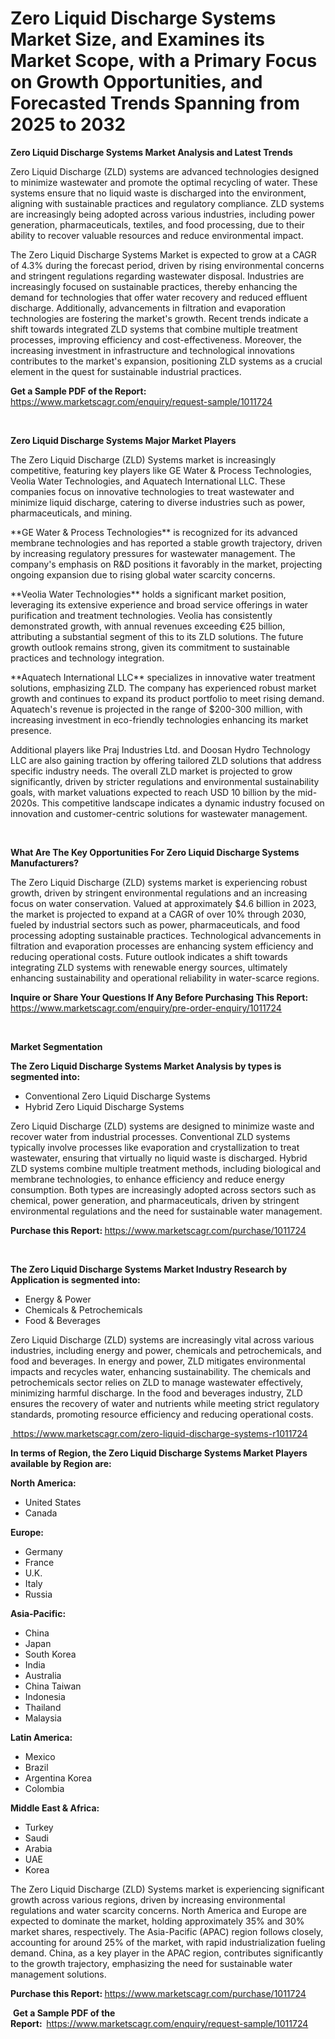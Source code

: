 <p><h1>Zero Liquid Discharge Systems Market Size, and Examines its Market Scope, with a Primary Focus on Growth Opportunities, and Forecasted Trends Spanning from 2025 to 2032</h1></p><p><strong>Zero Liquid Discharge Systems Market Analysis and Latest Trends</strong></p>
<p><p>Zero Liquid Discharge (ZLD) systems are advanced technologies designed to minimize wastewater and promote the optimal recycling of water. These systems ensure that no liquid waste is discharged into the environment, aligning with sustainable practices and regulatory compliance. ZLD systems are increasingly being adopted across various industries, including power generation, pharmaceuticals, textiles, and food processing, due to their ability to recover valuable resources and reduce environmental impact.</p><p>The Zero Liquid Discharge Systems Market is expected to grow at a CAGR of 4.3% during the forecast period, driven by rising environmental concerns and stringent regulations regarding wastewater disposal. Industries are increasingly focused on sustainable practices, thereby enhancing the demand for technologies that offer water recovery and reduced effluent discharge. Additionally, advancements in filtration and evaporation technologies are fostering the market's growth. Recent trends indicate a shift towards integrated ZLD systems that combine multiple treatment processes, improving efficiency and cost-effectiveness. Moreover, the increasing investment in infrastructure and technological innovations contributes to the market's expansion, positioning ZLD systems as a crucial element in the quest for sustainable industrial practices.</p></p>
<p><strong>Get a Sample PDF of the Report:&nbsp;</strong> <a href="https://www.marketscagr.com/enquiry/request-sample/1011724?utm_campaign=3651&utm_medium=2&utm_source=Github&utm_content=ia&utm_term=18042025&utm_id=zero-liquid-discharge-systems">https://www.marketscagr.com/enquiry/request-sample/1011724</a></p>
<p>&nbsp;</p>
<p><strong>Zero Liquid Discharge Systems Major Market Players</strong></p>
<p><p>The Zero Liquid Discharge (ZLD) Systems market is increasingly competitive, featuring key players like GE Water & Process Technologies, Veolia Water Technologies, and Aquatech International LLC. These companies focus on innovative technologies to treat wastewater and minimize liquid discharge, catering to diverse industries such as power, pharmaceuticals, and mining.</p><p>**GE Water & Process Technologies** is recognized for its advanced membrane technologies and has reported a stable growth trajectory, driven by increasing regulatory pressures for wastewater management. The company's emphasis on R&D positions it favorably in the market, projecting ongoing expansion due to rising global water scarcity concerns.</p><p>**Veolia Water Technologies** holds a significant market position, leveraging its extensive experience and broad service offerings in water purification and treatment technologies. Veolia has consistently demonstrated growth, with annual revenues exceeding €25 billion, attributing a substantial segment of this to its ZLD solutions. The future growth outlook remains strong, given its commitment to sustainable practices and technology integration.</p><p>**Aquatech International LLC** specializes in innovative water treatment solutions, emphasizing ZLD. The company has experienced robust market growth and continues to expand its product portfolio to meet rising demand. Aquatech's revenue is projected in the range of $200-300 million, with increasing investment in eco-friendly technologies enhancing its market presence.</p><p>Additional players like Praj Industries Ltd. and Doosan Hydro Technology LLC are also gaining traction by offering tailored ZLD solutions that address specific industry needs. The overall ZLD market is projected to grow significantly, driven by stricter regulations and environmental sustainability goals, with market valuations expected to reach USD 10 billion by the mid-2020s. This competitive landscape indicates a dynamic industry focused on innovation and customer-centric solutions for wastewater management.</p></p>
<p>&nbsp;</p>
<p><strong>What Are The Key Opportunities For Zero Liquid Discharge Systems Manufacturers?</strong></p>
<p><p>The Zero Liquid Discharge (ZLD) systems market is experiencing robust growth, driven by stringent environmental regulations and an increasing focus on water conservation. Valued at approximately $4.6 billion in 2023, the market is projected to expand at a CAGR of over 10% through 2030, fueled by industrial sectors such as power, pharmaceuticals, and food processing adopting sustainable practices. Technological advancements in filtration and evaporation processes are enhancing system efficiency and reducing operational costs. Future outlook indicates a shift towards integrating ZLD systems with renewable energy sources, ultimately enhancing sustainability and operational reliability in water-scarce regions.</p></p>
<p><strong>Inquire or Share Your Questions If Any Before Purchasing This Report:</strong> <a href="https://www.marketscagr.com/enquiry/pre-order-enquiry/1011724?utm_campaign=3651&utm_medium=2&utm_source=Github&utm_content=ia&utm_term=18042025&utm_id=zero-liquid-discharge-systems">https://www.marketscagr.com/enquiry/pre-order-enquiry/1011724</a></p>
<p>&nbsp;</p>
<p><strong>Market Segmentation</strong></p>
<p><strong>The Zero Liquid Discharge Systems Market Analysis by types is segmented into:</strong></p>
<p><ul><li>Conventional Zero Liquid Discharge Systems</li><li>Hybrid Zero Liquid Discharge Systems</li></ul></p>
<p><p>Zero Liquid Discharge (ZLD) systems are designed to minimize waste and recover water from industrial processes. Conventional ZLD systems typically involve processes like evaporation and crystallization to treat wastewater, ensuring that virtually no liquid waste is discharged. Hybrid ZLD systems combine multiple treatment methods, including biological and membrane technologies, to enhance efficiency and reduce energy consumption. Both types are increasingly adopted across sectors such as chemical, power generation, and pharmaceuticals, driven by stringent environmental regulations and the need for sustainable water management.</p></p>
<p><strong>Purchase this Report:&nbsp;</strong><a href="https://www.marketscagr.com/purchase/1011724?utm_campaign=3651&utm_medium=2&utm_source=Github&utm_content=ia&utm_term=18042025&utm_id=zero-liquid-discharge-systems">https://www.marketscagr.com/purchase/1011724</a></p>
<p>&nbsp;</p>
<p><strong>The Zero Liquid Discharge Systems Market Industry Research by Application is segmented into:</strong></p>
<p><ul><li>Energy & Power</li><li>Chemicals & Petrochemicals</li><li>Food & Beverages</li></ul></p>
<p><p>Zero Liquid Discharge (ZLD) systems are increasingly vital across various industries, including energy and power, chemicals and petrochemicals, and food and beverages. In energy and power, ZLD mitigates environmental impacts and recycles water, enhancing sustainability. The chemicals and petrochemicals sector relies on ZLD to manage wastewater effectively, minimizing harmful discharge. In the food and beverages industry, ZLD ensures the recovery of water and nutrients while meeting strict regulatory standards, promoting resource efficiency and reducing operational costs.</p></p>
<p><a href="https://www.marketscagr.com/zero-liquid-discharge-systems-r1011724?utm_campaign=3651&utm_medium=2&utm_source=Github&utm_content=ia&utm_term=18042025&utm_id=zero-liquid-discharge-systems">&nbsp;https://www.marketscagr.com/zero-liquid-discharge-systems-r1011724</a></p>
<p><strong>In terms of Region, the Zero Liquid Discharge Systems Market Players available by Region are:</strong></p>
<p>
    <p> <strong> North America: </strong>
        <ul>
            <li>United States</li>
            <li>Canada</li>
        </ul>
        </p> 
    <p> <strong> Europe: </strong>
        <ul>
            <li>Germany</li>
            <li>France</li>
            <li>U.K.</li>
            <li>Italy</li>
            <li>Russia</li>
        </ul>
        </p> 
    <p> <strong> Asia-Pacific: </strong>
        <ul>
            <li>China</li>
            <li>Japan</li>
            <li>South Korea</li>
            <li>India</li>
            <li>Australia</li>
            <li>China Taiwan</li>
            <li>Indonesia</li>
            <li>Thailand</li>
            <li>Malaysia</li>
        </ul>
        </p> 
    <p> <strong> Latin America: </strong>
        <ul>
            <li>Mexico</li>
            <li>Brazil</li>
            <li>Argentina Korea</li>
            <li>Colombia</li>
        </ul>
        </p> 
    <p> <strong> Middle East & Africa: </strong>
        <ul>
            <li>Turkey</li>
            <li>Saudi</li>
            <li>Arabia</li>
            <li>UAE</li>
            <li>Korea</li>
        </ul>
    </p>
    </p>
<p><p>The Zero Liquid Discharge (ZLD) Systems market is experiencing significant growth across various regions, driven by increasing environmental regulations and water scarcity concerns. North America and Europe are expected to dominate the market, holding approximately 35% and 30% market shares, respectively. The Asia-Pacific (APAC) region follows closely, accounting for around 25% of the market, with rapid industrialization fueling demand. China, as a key player in the APAC region, contributes significantly to the growth trajectory, emphasizing the need for sustainable water management solutions.</p></p>
<p><strong>Purchase this Report: </strong><a href="https://www.marketscagr.com/purchase/1011724?utm_campaign=3651&utm_medium=2&utm_source=Github&utm_content=ia&utm_term=18042025&utm_id=zero-liquid-discharge-systems">https://www.marketscagr.com/purchase/1011724</a></p>
<p>&nbsp;<strong>Get a Sample PDF of the Report:&nbsp;&nbsp;</strong><a href="https://www.marketscagr.com/enquiry/request-sample/1011724?utm_campaign=3651&utm_medium=2&utm_source=Github&utm_content=ia&utm_term=18042025&utm_id=zero-liquid-discharge-systems">https://www.marketscagr.com/enquiry/request-sample/1011724</a></p>
<p><strong></strong></p>
<p><p></p><p></p><p></p></p>